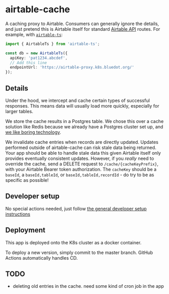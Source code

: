 # airtable-cache

A caching proxy to Airtable. Consumers can generally ignore the details, and just pretend this is Airtable itself for standard [Airtable API](https://airtable.com/developers/web/api/) routes. For example, with [`airtable-ts`](https://github.com/domdomegg/airtable-ts):

```ts
import { AirtableTs } from 'airtable-ts';

const db = new AirtableTs({
  apiKey: 'pat1234.abcdef',
  // Add this line
  endpointUrl: 'https://airtable-proxy.k8s.bluedot.org/'
});
```

## Details

Under the hood, we intercept and cache certain types of successful responses. This means data will usually load more quickly, especially for larger tables.

We store the cache results in a Postgres table. We chose this over a cache solution like Redis because we already have a Postgres cluster set up, and [we like boring technology](https://boringtechnology.club/).

We invalidate cache entries when records are directly updated. Updates performed outside of airtable-cache can risk stale data being returned. Your app should be able to handle stale data this given Airtable itself only provides eventually consistent updates. However, if you _really_ need to override the cache, send a DELETE request to `/cache/{cacheKeyPrefix}`, with your Airtable Bearer token authorization. The `cacheKey` should be a `baseId`, a `baseId,tableId`, or `baseId,tableId,recordId` - do try to be as specific as possible!

## Developer setup

No special actions needed, just follow [the general developer setup instructions](../../README.md#developer-setup-instructions)

## Deployment

This app is deployed onto the K8s cluster as a docker container.

To deploy a new version, simply commit to the master branch. GitHub Actions automatically handles CD.

## TODO

- deleting old entries in the cache. need some kind of cron job in the app
